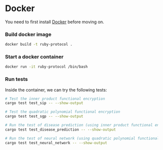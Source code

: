 # Docker 

You need to first install [Docker](https://docs.docker.com/engine/install/) before moving on.

### Build docker image
```sh
docker build -t ruby-protocol .
```

### Start a docker container
```sh
docker run -it ruby-protocol /bin/bash
```

### Run tests
Inside the container, we can try the following tests:
```sh
# Test the inner product functional encryption
cargo test test_sip -- --show-output

# Test the quadratic polynomial functional encryption
cargo test test_sgp -- --show-output

# Run the test of disease prediction (using inner product functional encryption)
cargo test test_disease_prediction -- --show-output

# Run the test of neural network (using quadratic polynomial functional encryption)
cargo test test_neural_network -- --show-output
```
